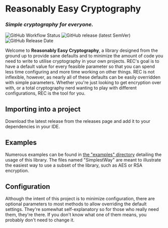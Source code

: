 # Reasonably Easy Cryptography

### *Simple cryptography for everyone.*

![GitHub Workflow Status](https://img.shields.io/github/workflow/status/KiARC/ReasonablyEasyCryptography/CI?style=for-the-badge)
![GitHub release (latest SemVer)](https://img.shields.io/github/v/release/KiARC/ReasonablyEasyCryptography?style=for-the-badge)
![GitHub Release Date](https://img.shields.io/github/release-date/KiARC/ReasonablyEasyCryptography?style=for-the-badge)

Welcome to **Reasonably Easy Cryptography**, a library designed from the ground up to provide sane defaults and to
minimize the amount of code you need to write to utilise cryptography in your own projects. REC's goal is to have a default
value for every feasible parameter so that you can spend less time configuring and more time working on other things.
REC is not inflexible, however, as nearly all of these defaults can be easily overridden with simple parameters. Whether
you're just looking to get encryption over with, or a total cryptography nerd wanting to play with different
configurations, REC is the tool for you.

## Importing into a project

Download the latest release from the releases page and add it to your dependencies in your IDE.

## Examples

Numerous examples can be found in [the "examples" directory](examples/) detailing the usage of this library. The files
named "SimplestWay" are meant to illustrate the easiest way to use a subset of the library, such as AES or RSA
encryption.

## Configuration

Although the intent of this project is to minimize configuration, there are optional parameters to most methods to allow
overriding the default settings. They're somewhat self-explanatory so for those who really need them, they're there. If
you don't know what one of them means, you probably don't need to change it.
